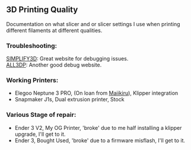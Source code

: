 ## 3D Printing Quality
Documentation on what slicer and or slicer settings I use when printing different filaments at different qualities.

### Troubleshooting:
[SIMPLIFY3D](https://www.simplify3d.com/resources/print-quality-troubleshooting/): Great website for debugging issues.  
[ALL3DP](https://all3dp.com/1/common-3d-printing-problems-troubleshooting-3d-printer-issues/): Another good debug website.

### Working Printers:
- Elegoo Neptune 3 PRO, (On loan from [Maiikiru](https://github.com/Maiikiru)), Klipper integration
- Snapmaker J1s, Dual extrusion printer, Stock
### Various Stage of repair:
- Ender 3 V2, My OG Printer, 'broke' due to me half installing a klipper upgrade, I'll get to it.
- Ender 3, Bought Used, 'broke' due to a firmware misflash, I'll get to it.




